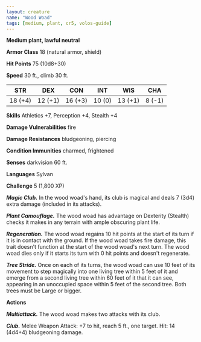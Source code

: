 ```yaml
---
layout: creature
name: "Wood Woad"
tags: [medium, plant, cr5, volos-guide]
---
```


**Medium plant, lawful neutral**

**Armor Class** 18 (natural armor, shield)

**Hit Points** 75 (10d8+30)

**Speed** 30 ft., climb 30 ft.

|   STR   |   DEX   |   CON   |   INT   |   WIS   |   CHA   |
|:-----:|:-----:|:-----:|:-----:|:-----:|:-----:|
| 18 (+4) | 12 (+1) | 16 (+3) | 10 (0) | 13 (+1) | 8 (-1) |

**Skills** Athletics +7, Perception +4, Stealth +4

**Damage Vulnerabilities** fire

**Damage Resistances** bludgeoning, piercing

**Condition Immunities** charmed, frightened

**Senses** darkvision 60 ft.

**Languages** Sylvan

**Challenge** 5 (1,800 XP)

***Magic Club.*** In the wood woad's hand, its club is magical and deals 7 (3d4) extra damage (included in its attacks).

***Plant Camouflage.*** The wood woad has advantage on Dexterity (Stealth) checks it makes in any terrain with ample obscuring plant life.

***Regeneration.*** The wood woad regains 10 hit points at the start of its turn if it is in contact with the ground. If the wood woad takes fire damage, this trait doesn't function at the start of the wood woad's next turn. The wood woad dies only if it starts its turn with 0 hit points and doesn't regenerate.

***Tree Stride.*** Once on each of its turns, the wood woad can use 10 feet of its movement to step magically into one living tree within 5 feet of it and emerge from a second living tree within 60 feet of it that it can see, appearing in an unoccupied space within 5 feet of the second tree. Both trees must be Large or bigger.

**Actions**

***Multiattack.*** The wood woad makes two attacks with its club.

***Club.*** Melee Weapon Attack: +7 to hit, reach 5 ft., one target. Hit: 14 (4d4+4) bludgeoning damage.

